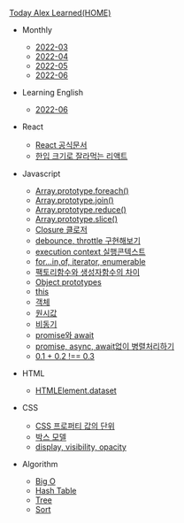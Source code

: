 [Today Alex Learned(HOME)](/)
* Monthly
  * [2022-03](monthly/2022/2022-03.md)
  * [2022-04](monthly/2022/2022-04.md)
  * [2022-05](monthly/2022/2022-05.md)
  * [2022-06](monthly/2022/2022-06.md)

* Learning English
  * [2022-06](learning-english/eng-2022-06.md)

* React
  * [React 공식문서](react/react.md)
  * [한입 크기로 잘라먹는 리액트](react/한입강의.md)

* Javascript
  * [Array.prototype.foreach()](javascript/array/foreach.md)
  * [Array.prototype.join()](javascript/array/join.md)
  * [Array.prototype.reduce()](javascript/array/reduce.md)
  * [Array.prototype.slice()](javascript/array/slice.md)
  * [Closure 클로저](javascript/closure.md)
  * [debounce, throttle 구현해보기](javascript/debounce.md)
  * [execution context 실행콘텍스트](javascript/실행컨텍스트.md)
  * [for...in,of, iterator, enumerable](javascript/for-in-of.md)
  * [팩토리함수와 생성자함수의 차이](javascript/factoryandconstructor.md)
  * [Object prototypes](javascript/objectprototypes.md)
  * [this](javascript/this.md)
  * [객체](javascript/object.md)
  * [원시값](javascript/원시값.md)
  * [비동기](javascript/asynchronous1.md)
  * [promise와 await](javascript/promise-async.md)
  <!-- * [비동기2](javascript/asynchronous2.md) -->
  * [promise, async, await없이 병렬처리하기](javascript/parallel.md)
  * [0.1 + 0.2 !== 0.3](javascript/floatpoint.md)

* HTML
  * [HTMLElement.dataset](html/dataset.md)


* CSS
  * [CSS 프로퍼티 값의 단위](css/property-unit.md)
  * [박스 모델](css/box-model.md)
  * [display, visibility, opacity](css/display.md)

* Algorithm 
  * [Big O](algorithm/bigo.md)
  * [Hash Table](algorithm/hashtable.md)
  * [Tree](algorithm/tree.md)
  * [Sort](algorithm/sort.md)

<!-- * 번역
  * [Create a Next.js and MDX blog](translate/createblog.md) -->
